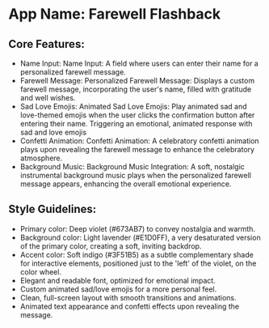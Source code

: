 # **App Name**: Farewell Flashback

## Core Features:

- Name Input: Name Input: A field where users can enter their name for a personalized farewell message.
- Farewell Message: Personalized Farewell Message: Displays a custom farewell message, incorporating the user's name, filled with gratitude and well wishes.
- Sad Love Emojis: Animated Sad Love Emojis: Play animated sad and love-themed emojis when the user clicks the confirmation button after entering their name. Triggering an emotional, animated response with sad and love emojis
- Confetti Animation: Confetti Animation: A celebratory confetti animation plays upon revealing the farewell message to enhance the celebratory atmosphere.
- Background Music: Background Music Integration: A soft, nostalgic instrumental background music plays when the personalized farewell message appears, enhancing the overall emotional experience.

## Style Guidelines:

- Primary color: Deep violet (#673AB7) to convey nostalgia and warmth.
- Background color: Light lavender (#E1D0FF), a very desaturated version of the primary color, creating a soft, inviting backdrop.
- Accent color: Soft indigo (#3F51B5) as a subtle complementary shade for interactive elements, positioned just to the 'left' of the violet, on the color wheel.
- Elegant and readable font, optimized for emotional impact.
- Custom animated sad/love emojis for a more personal feel.
- Clean, full-screen layout with smooth transitions and animations.
- Animated text appearance and confetti effects upon revealing the message.